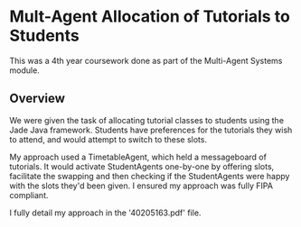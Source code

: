 # Mult-Agent Allocation of Tutorials to Students
This was a 4th year coursework done as part of the Multi-Agent Systems module.

## Overview
We were given the task of allocating tutorial classes to students using the Jade Java framework. Students have preferences for the tutorials they wish to attend,
and would attempt to switch to these slots.

My approach used a TimetableAgent, which held a messageboard of tutorials. It would activate StudentAgents one-by-one by offering slots, facilitate the swapping 
and then checking if the StudentAgents were happy with the slots they'd been given. I ensured my approach was fully FIPA compliant.

I fully detail my approach in the '40205163.pdf' file.
